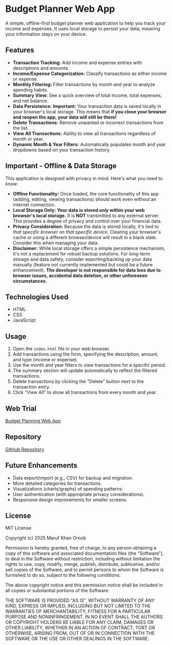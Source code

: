 # Budget Planner Web App

A simple, offline-first budget planner web application to help you track your income and expenses.  It uses local storage to persist your data, meaning your information stays on your device.

## Features

*   **Transaction Tracking:**  Add income and expense entries with descriptions and amounts.
*   **Income/Expense Categorization:**  Classify transactions as either income or expense.
*   **Monthly Filtering:** Filter transactions by month and year to analyze spending habits.
*   **Summary View:**  See a quick overview of total income, total expenses, and net balance.
*   **Data Persistence:**  **Important:** Your transaction data is saved locally in your browser's local storage.  This means that **if you close your browser and reopen the app, your data will still be there!**
*   **Delete Transactions:** Remove unwanted or incorrect transactions from the list.
*   **View All Transactions:** Ability to view all transactions regardless of month or year.
*   **Dynamic Month & Year Filters:** Automatically populates month and year dropdowns based on your transaction history.

## Important - Offline & Data Storage

This application is designed with privacy in mind.  Here's what you need to know:

*   **Offline Functionality:** Once loaded, the core functionality of this app (adding, editing, viewing transactions) should work even without an internet connection.
*   **Local Storage Only:**  **Your data is stored *only* within your web browser's local storage.** It is **NOT** transmitted to any external server. This provides a degree of privacy and control over your financial data.
*   **Privacy Consideration:**  Because the data is stored locally, it's tied to *that specific browser on that specific device*. Clearing your browser's cache or using a different browser/device will result in a blank slate.  Consider this when managing your data.
*   **Disclaimer:** While local storage offers a simple persistence mechanism, it's not a replacement for robust backup solutions. For long-term storage and data safety, consider exporting/backing up your data manually (feature not currently implemented but could be a future enhancement).  **The developer is not responsible for data loss due to browser issues, accidental data deletion, or other unforeseen circumstances.**

## Technologies Used

*   HTML
*   CSS
*   JavaScript

## Usage

1.  Open the `index.html` file in your web browser.
2.  Add transactions using the form, specifying the description, amount, and type (income or expense).
3.  Use the month and year filters to view transactions for a specific period.
4.  The summary section will update automatically to reflect the filtered transactions.
5.  Delete transactions by clicking the "Delete" button next to the transaction entry.
6.  Click "View All" to show all transactions from every month and year.

## Web Trial

[Budget Planning Web App](https://marufx86.github.io/BudgetPlanning_WebApp/)

## Repository

[GitHub Repository](https://github.com/marufx86/BudgetPlanning_WebApp)

## Future Enhancements

*   Data export/import (e.g., CSV) for backup and migration.
*   More detailed categories for transactions.
*   Visualizations (charts/graphs) of spending patterns.
*   User authentication (with appropriate privacy considerations).
*   Responsive design improvements for smaller screens.

## License

MIT License

Copyright (c) 2025 Maruf Khan Ornob

Permission is hereby granted, free of charge, to any person obtaining a copy
of this software and associated documentation files (the "Software"), to deal
in the Software without restriction, including without limitation the rights
to use, copy, modify, merge, publish, distribute, sublicense, and/or sell
copies of the Software, and to permit persons to whom the Software is
furnished to do so, subject to the following conditions:

The above copyright notice and this permission notice shall be included in all
copies or substantial portions of the Software.

THE SOFTWARE IS PROVIDED "AS IS", WITHOUT WARRANTY OF ANY KIND, EXPRESS OR
IMPLIED, INCLUDING BUT NOT LIMITED TO THE WARRANTIES OF MERCHANTABILITY,
FITNESS FOR A PARTICULAR PURPOSE AND NONINFRINGEMENT. IN NO EVENT SHALL THE
AUTHORS OR COPYRIGHT HOLDERS BE LIABLE FOR ANY CLAIM, DAMAGES OR OTHER
LIABILITY, WHETHER IN AN ACTION OF CONTRACT, TORT OR OTHERWISE, ARISING FROM,
OUT OF OR IN CONNECTION WITH THE SOFTWARE OR THE USE OR OTHER DEALINGS IN THE
SOFTWARE.
